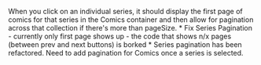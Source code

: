 When you click on an individual series, it should display the first page of comics for that series in the Comics container and then allow for pagination across that collection if there's more than pageSize.
    * Fix Series Pagination - currently only first page shows up - the code that shows n/x pages (between prev and next buttons) is borked
    * Series pagination has been refactored. Need to add pagination for Comics once a series is selected.